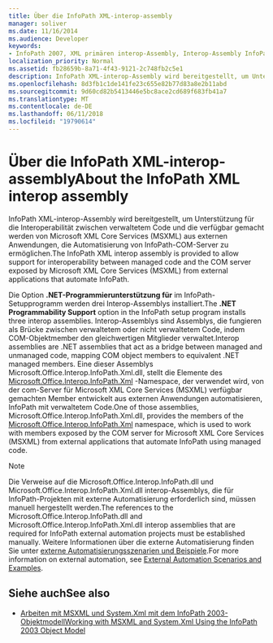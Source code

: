 ```yaml
---
title: Über die InfoPath XML-interop-assembly
manager: soliver
ms.date: 11/16/2014
ms.audience: Developer
keywords:
- InfoPath 2007, XML primären interop-Assembly, Interop-Assembly InfoPath XML-MSXML Interop [Infopath 2007]
localization_priority: Normal
ms.assetid: fb28659b-8a71-4f43-9121-2c748fb2c5e1
description: InfoPath XML-interop-Assembly wird bereitgestellt, um Unterstützung für die Interoperabilität zwischen verwaltetem Code und die verfügbar gemacht werden von Microsoft XML Core Services (MSXML) aus externen Anwendungen, die Automatisierung von InfoPath-COM-Server zu ermöglichen.
ms.openlocfilehash: 8d3fb1c1de141fe23c655e82b77d83a8e2b11abd
ms.sourcegitcommit: 9d60cd82b5413446e5bc8ace2cd689f683fb41a7
ms.translationtype: MT
ms.contentlocale: de-DE
ms.lasthandoff: 06/11/2018
ms.locfileid: "19790614"
---
```

# <a name="about-the-infopath-xml-interop-assembly"></a><span data-ttu-id="10595-104">Über die InfoPath XML-interop-assembly</span><span class="sxs-lookup"><span data-stu-id="10595-104">About the InfoPath XML interop assembly</span></span>

<span data-ttu-id="10595-105">InfoPath XML-interop-Assembly wird bereitgestellt, um Unterstützung für die Interoperabilität zwischen verwaltetem Code und die verfügbar gemacht werden von Microsoft XML Core Services (MSXML) aus externen Anwendungen, die Automatisierung von InfoPath-COM-Server zu ermöglichen.</span><span class="sxs-lookup"><span data-stu-id="10595-105">The InfoPath XML interop assembly is provided to allow support for interoperability between managed code and the COM server exposed by Microsoft XML Core Services (MSXML) from external applications that automate InfoPath.</span></span>

<span data-ttu-id="10595-106">Die Option **.NET-Programmierunterstützung für** im InfoPath-Setupprogramm werden drei Interop-Assemblys installiert.</span><span class="sxs-lookup"><span data-stu-id="10595-106">The **.NET Programmability Support** option in the InfoPath setup program installs three interop assemblies.</span></span> <span data-ttu-id="10595-107">Interop-Assemblys sind Assemblys, die fungieren als Brücke zwischen verwaltetem oder nicht verwaltetem Code, indem COM-Objektmember den gleichwertigen Mitglieder verwaltet.</span><span class="sxs-lookup"><span data-stu-id="10595-107">Interop assemblies are .NET assemblies that act as a bridge between managed and unmanaged code, mapping COM object members to equivalent .NET managed members.</span></span> <span data-ttu-id="10595-108">Eine dieser Assemblys Microsoft.Office.Interop.InfoPath.Xml.dll, stellt die Elemente des [Microsoft.Office.Interop.InfoPath.Xml](https://msdn.microsoft.com/de-de/library/microsoft.office.interop.infopath.xml) -Namespace, der verwendet wird, von der com-Server für Microsoft XML Core Services (MSXML) verfügbar gemachten Member entwickelt aus externen Anwendungen automatisieren, InfoPath mit verwaltetem Code.</span><span class="sxs-lookup"><span data-stu-id="10595-108">One of those assemblies, Microsoft.Office.Interop.InfoPath.Xml.dll, provides the members of the [Microsoft.Office.Interop.InfoPath.Xml](https://msdn.microsoft.com/de-de/library/microsoft.office.interop.infopath.xml) namespace, which is used to work with members exposed by the COM server for Microsoft XML Core Services (MSXML) from external applications that automate InfoPath using managed code.</span></span> 
  
> [!NOTE]
> <span data-ttu-id="10595-109">Die Verweise auf die Microsoft.Office.Interop.InfoPath.dll und Microsoft.Office.Interop.InfoPath.Xml.dll interop-Assemblys, die für InfoPath-Projekten mit externe Automatisierung erforderlich sind, müssen manuell hergestellt werden.</span><span class="sxs-lookup"><span data-stu-id="10595-109">The references to the Microsoft.Office.Interop.InfoPath.dll and Microsoft.Office.Interop.InfoPath.Xml.dll interop assemblies that are required for InfoPath external automation projects must be established manually.</span></span> <span data-ttu-id="10595-110">Weitere Informationen über die externe Automatisierung finden Sie unter [externe Automatisierungsszenarien und Beispiele](external-automation-scenarios-and-examples.md).</span><span class="sxs-lookup"><span data-stu-id="10595-110">For more information on external automation, see [External Automation Scenarios and Examples](external-automation-scenarios-and-examples.md).</span></span> 
  
## <a name="see-also"></a><span data-ttu-id="10595-111">Siehe auch</span><span class="sxs-lookup"><span data-stu-id="10595-111">See also</span></span>

- [<span data-ttu-id="10595-112">Arbeiten mit MSXML und System.Xml mit dem InfoPath 2003-Objektmodell</span><span class="sxs-lookup"><span data-stu-id="10595-112">Working with MSXML and System.Xml Using the InfoPath 2003 Object Model</span></span>](http://msdn.microsoft.com/library/f7a0cac5-26f9-49ed-b52c-0240ef0c9d38%28Office.15%29.aspx)

